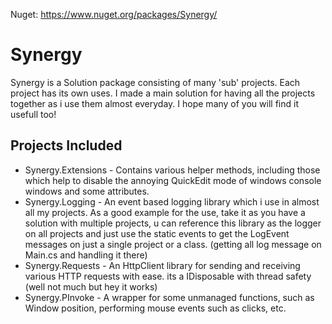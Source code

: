 Nuget: https://www.nuget.org/packages/Synergy/
# Synergy
Synergy is a Solution package consisting of many 'sub' projects. Each project has its own uses. I made a main solution for having all the projects together as i use them almost everyday.
I hope many of you will find it usefull too!

## Projects Included

* Synergy.Extensions - Contains various helper methods, including those which help to disable the annoying QuickEdit mode of windows console windows and some attributes.
* Synergy.Logging - An event based logging library which i use in almost all my projects. As a good example for the use, 
take it as you have a solution with multiple projects, u can reference this library as the logger on all projects and just use the static events to get the LogEvent messages on just a single project or a class. (getting all log message on Main.cs and handling it there)
* Synergy.Requests - An HttpClient library for sending and receiving various HTTP requests with ease. its a IDisposable with thread safety (well not much but hey it works)
* Synergy.PInvoke - A wrapper for some unmanaged functions, such as Window position, performing mouse events such as clicks, etc.

